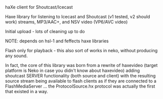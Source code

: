 
haXe client for Shoutcast/Icecast

Haxe library for listening to Icecast and Shoutcast (v1 tested, v2 should work) streams, MP3/AAC+, and NSV video (VP6/AVC video)

Initial upload - lots of cleaning up to do

NOTE: depends on hsl-1 and feffects haxe libraries

Flash only for playback - this also sort of works in neko, without producing any sound.

In fact, the core of this library was born from a rewrite of haxevideo (target platform is Neko in case you didn't know about haxevideo) adding shoutcast SERVER functionality (both source and client) with the resulting source stream being available to flash clients as if they are connected to a FlashMediaServer ... the ProtocolSource.hx protocol was actually the first that existed in a way.